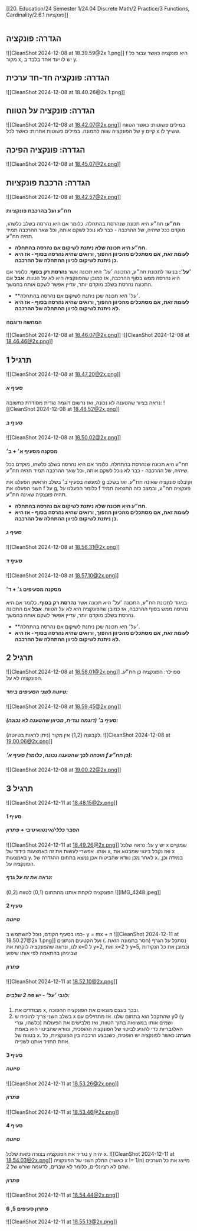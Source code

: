 [[20. Education/24 Semester 1/24.04 Discrete Math/2 Practice/3 Functions, Cardinality/2.6.1 פונקציות]]
```table-of-contents
```
## הגדרה: פונקציה
![[CleanShot 2024-12-08 at 18.39.59@2x 1.png]]
f היא פונקציה כאשר עבור כל מקור x, יש לו יעד אחד בלבד ב y.
## הגדרה: פונקציה חד-חד ערכית
![[CleanShot 2024-12-08 at 18.40.26@2x 1.png]]
## הגדרה: פונקציה על הטווח
![[CleanShot 2024-12-08 at 18.42.07@2x.png]]
במילים פשוטות: כאשר הטווח של הפונקציה שווה לתמונה.
במילים פשוטות אחרות: כאשר לכל y קיים x ששייך לו.
## הגדרה: פונקציה הפיכה
![[CleanShot 2024-12-08 at 18.45.07@2x.png]]
## הגדרה: הרכבת פונקציות
![[CleanShot 2024-12-08 at 18.42.57@2x.png]]
#### חח״ע ועל בהרכבת פונקציות
**חח״ע:** חח״ע היא תכונה שנהרסת בהתחלה. כלומר אם היא נהרסה בשלב כלשהו, מוקדם ככל שיהיה, של ההרכבה - כבר לא נוכל לשקם אותה, וכל שאר ההרכבה תמיד תהיה חח״ע.
- **חח״ע היא תכונה שלא ניתנת לשיקום אם נהרסה בהתחלה.**
- **לעומת זאת, אם מסתכלים מהכיוון ההפוך, ורואים שהיא נהרסה בסוף - אז היא כן ניתנת לשיקום לכיוון ההתחלה של ההרכבה.**


 **׳על׳:** בניגוד לתכונת חח״ע, התכונה ׳על׳ היא תכונה אשר **נהרסת רק בסוף**. כלומר אם היא נהרסה ממש בסוף ההרכבה, אז כמובן שהפונקציה היא לא על הטווח. **אבל** אם התכונה נהרסת בשלב מוקדם יותר, עדיין אפשר לשקם אותה בהמשך.

- **׳על׳ היא תכונה שכן ניתנת לשיקום אם נהרסה בהתחלה.
- **לעומת זאת, אם מסתכלים מהכיוון ההפוך, ורואים שהיא נהרסה בסוף - אז היא לא ניתנת לשיקום לכיוון ההתחלה של ההרכבה.**
#### המחשה ודוגמה
![[CleanShot 2024-12-08 at 18.46.07@2x.png]]
![[CleanShot 2024-12-08 at 18.46.46@2x.png]]
## תרגיל 1
![[CleanShot 2024-12-08 at 18.47.20@2x.png]]
##### סעיף א
נראה בציור שהטענה לא נכונה, ואז נרשום דוגמה נגדית מסודרת כתשובה:
![[CleanShot 2024-12-08 at 18.48.52@2x.png]]
##### סעיף ב
![[CleanShot 2024-12-08 at 18.50.02@2x.png]]
#### מסקנה מסעיף א׳ + ב׳
חח״ע היא תכונה שנהרסת בהתחלה. כלומר אם היא נהרסה בשלב כלשהו, מוקדם ככל שיהיה, של ההרכבה - כבר לא נוכל לשקם אותה, וכל שאר ההרכבה תמיד תהיה חח״ע.

למעשה בסעיף ב׳ בשלב הראשון הפעלנו את g וקיבלנו פונקציה שאינה חח״ע.
ואז בשלב השני הפעלנו את f על g, כלומר הפעלנו על f פונקציה חח״ע, ובמצב כזה התוצאה תמיד תהיה פונצקיה שאינה חח״ע.

- **חח״ע היא תכונה שלא ניתנת לשיקום אם נהרסה בהתחלה.**
- **לעומת זאת, אם מסתכלים מהכיוון ההפוך, ורואים שהיא נהרסה בסוף - אז היא כן ניתנת לשיקום לכיוון ההתחלה של ההרכבה.**
##### סעיף ג
![[CleanShot 2024-12-08 at 18.56.31@2x.png]]
##### סעיף ד
![[CleanShot 2024-12-08 at 18.57.10@2x.png]]
#### מסקנה מסעיפים ג׳ + ד׳
בניגוד לתכונת חח״ע, התכונה ׳על׳ היא תכונה אשר **נהרסת רק בסוף**. כלומר אם היא נהרסה ממש בסוף ההרכבה, אז כמובן שהפונקציה היא לא על הטווח. **אבל** אם התכונה נהרסת בשלב מוקדם יותר, עדיין אפשר לשקם אותה בהמשך.

- **׳על׳ היא תכונה שכן ניתנת לשיקום אם נהרסה בהתחלה.
- **לעומת זאת, אם מסתכלים מהכיוון ההפוך, ורואים שהיא נהרסה בסוף - אז היא לא ניתנת לשיקום לכיוון ההתחלה של ההרכבה.**
## תרגיל 2
![[CleanShot 2024-12-08 at 18.58.01@2x.png]]
ספוילר: הפונקציה כן חח״ע. הפונקציה לא על.
##### טיוטה לשני הסעיפים ביחד:
![[CleanShot 2024-12-08 at 18.59.45@2x.png]]
##### סעיף ב׳ (דוגמה נגדית, מכיוון שהטענה לא נכונה):
לקבוצה {1,2} אין מקור (ניתן לראות בטיוטה).
![[CleanShot 2024-12-08 at 19.00.06@2x.png]]
##### סעיף א׳ (הוכחה לכך שהטענה נכונה, כלומר f כן חח״ע):
![[CleanShot 2024-12-08 at 19.00.22@2x.png]]
## תרגיל 3
![[CleanShot 2024-12-11 at 18.48.15@2x.png]]
#### סעיף 1
##### הסבר כללי/אינטואיטיבי + פתרון
![[CleanShot 2024-12-11 at 18.49.26@2x.png]]
על: נראה שלכל y יש x שמקיים אותו. אפשרי לעשות את זה באמצעות בידוד של x, ואז נקבל ביטוי שמבטא את x באמצעות y. לאחר מכן נוודא שהביטוח אכן נמצא בתחום ההגדרה של x. במידה וכן, הפונקציה על.
##### נראה את זה על גרף:
הפונקציה לוקחת אותנו מהתחום (0,1) לטווח (0,2)
![[IMG_4248.jpeg]]
#### סעיף 2
##### טיוטה
כמו בסעיף הקודם, נוכל להשתמש ב- y = mx + n
![[CleanShot 2024-12-11 at 18.50.27@2x 1.png]]
נסתכל על הגרף (חסר בתמונה הזאת..) ועל הקטעים הנתונים לנו, ונראה שהפונקציה לוקחת את x=0 ל y=2, ואת x=2 ל y=5, וכמובן את כל הנקודות שביניהן בהתאמה לפי אותו שיפוע
##### פתרון
![[CleanShot 2024-12-11 at 18.52.10@2x.png]]
##### לגבי ׳על׳ - יש פה 2 שלבים:
1. מבודדים את x, ובכך בעצם מוצאים את הפונקציה ההפוכה.
2. בשלב השני צריך להוכיח ש x שהתקבל הוא בתחום שלנו.
   אז מתחילים עם y0 (y כלשהו, גנרי) ושמים אותו במשוואה בתוך הטווח, ואז מלבישים את הפעולות האלגבריות כדי להגיע לביטוי של הפונקציה ההופכית, ונוודא שהביטוי הוא באמת בטווח של x.
**הערה:**
כאשר לפונקציה יש הופכית, כשנבצע הרכבה בין הפונקציות, כל אחת תחזיר אותנו לשנייה.
#### סעיף 3
##### טיוטה
![[CleanShot 2024-12-11 at 18.53.26@2x.png]]
##### פתרון
![[CleanShot 2024-12-11 at 18.53.46@2x.png]]
#### סעיף 4
##### טיוטה
נגדיר את הפונקציה בצורה כזאת שלכל y יהיה x.
![[CleanShot 2024-12-11 at 18.54.03@2x.png]]
החלק השני של הפונקציה (כאשר x != 1/n) מייצג את כל הערכים שהם לא רציונליים, כלומר לא שברים, לדוגמה שורש של 2.
##### פתרון
![[CleanShot 2024-12-11 at 18.54.44@2x.png]]
#### פתרון סעיפים 5, 6
![[CleanShot 2024-12-11 at 18.55.13@2x.png]]